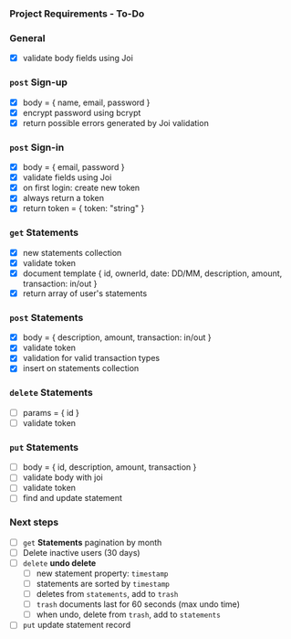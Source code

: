 ### Project Requirements - To-Do

### General

- [x] validate body fields using Joi

### `post` Sign-up

- [x] body = { name, email, password }
- [x] encrypt password using bcrypt
- [x] return possible errors generated by Joi validation

### `post` Sign-in

- [x] body = { email, password }
- [x] validate fields using Joi
- [x] on first login: create new token
- [x] always return a token
- [x] return token = { token: "string" }

### `get` Statements

- [x] new statements collection
- [x] validate token
- [x] document template { id, ownerId, date: DD/MM, description, amount, transaction: in/out }
- [x] return array of user's statements

### `post` Statements

- [x] body = { description, amount, transaction: in/out }
- [x] validate token
- [x] validation for valid transaction types
- [x] insert on statements collection

### `delete` Statements

- [ ] params = { id }
- [ ] validate token

### `put` Statements

- [ ] body = { id, description, amount, transaction }
- [ ] validate body with joi
- [ ] validate token
- [ ] find and update statement

### Next steps

- [ ] `get` **Statements** pagination by month
- [ ] Delete inactive users (30 days)
- [ ] `delete` **undo delete**
  - [ ] new statement property: `timestamp`
  - [ ] statements are sorted by `timestamp`
  - [ ] deletes from `statements`, add to `trash`
  - [ ] `trash` documents last for 60 seconds (max undo time)
  - [ ] when undo, delete from `trash`, add to `statements`
- [ ] `put` update statement record
